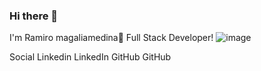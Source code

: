 ### Hi there 👋
I'm Ramiro magaliamedina👋
Full Stack Developer! ![image](https://user-images.githubusercontent.com/38531027/170505917-f132bb4a-1641-45c2-a888-5b74baa0369e.png)


Social
Linkedin LinkedIn   GitHub GitHub
<!--
**magaliamedina/magaliamedina** is a ✨ _special_ ✨ repository because its `README.md` (this file) appears on your GitHub profile.

Here are some ideas to get you started:

- 🔭 I’m currently working on ...
- 🌱 I’m currently learning ...
- 👯 I’m looking to collaborate on ...
- 🤔 I’m looking for help with ...
- 💬 Ask me about ...
- 📫 How to reach me: ...
- 😄 Pronouns: ...
- ⚡ Fun fact: ...
-->
